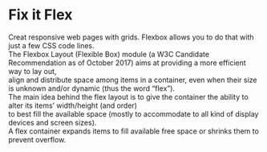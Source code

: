 # Fix it Flex

<p>
  Creat responsive web pages with grids. Flexbox allows you to do that with just a few CSS code lines.<br />
  The Flexbox Layout (Flexible Box) module (a W3C Candidate Recommendation as of October 2017) aims at providing a more efficient way to lay out,<br />
  align and distribute space among items in a container, even when their size is unknown and/or dynamic (thus the word “flex”).<br />
  The main idea behind the flex layout is to give the container the ability to alter its items’ width/height (and order)<br />
  to best fill the available space (mostly to accommodate to all kind of display devices and screen sizes).<br />
  A flex container expands items to fill available free space or shrinks them to prevent overflow.
</p>
